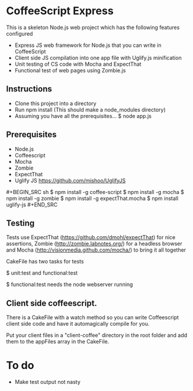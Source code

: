 # CoffeeScript Express

This is a skeleton Node.js web project which has the following features configured

- Express JS web framework for Node.js that you can write in CoffeeScript
- Client side JS compilation into one app file with Uglify.js minification
- Unit testing of CS code with Mocha and ExpectThat
- Functional test of web pages using Zombie.js

## Instructions
- Clone this project into a directory
- Run npm install (This should make a node_modules directory)
- Assuming you have all the prerequisites...
	$ node app.js

## Prerequisites
- Node.js 
- Coffeescript
- Mocha
- Zombie
- ExpectThat
- Uglify JS https://github.com/mishoo/UglifyJS

#+BEGIN_SRC sh
$ npm install -g coffee-script
$ npm install -g mocha
$ npm install -g zombie
$ npm install -g expectThat.mocha
$ npm install uglify-js
#+END_SRC

## Testing
Tests use ExpectThat (https://github.com/dmohl/expectThat) for nice assertions, Zombie (http://zombie.labnotes.org/) for a headless browser and Mocha (http://visionmedia.github.com/mocha/) to bring it all together

CakeFile has two tasks for tests

$ unit:test and functional:test

$ functional:test needs the node webserver running

## Client side coffeescript. 
There is a CakeFile with a watch method so you can write Coffeescript client side code and have it automagically compile for you.

Put your client files in a "client-coffee" directory in the root folder and add them to the appFiles array in the CakeFile.

##

# To do
- Make test output not nasty